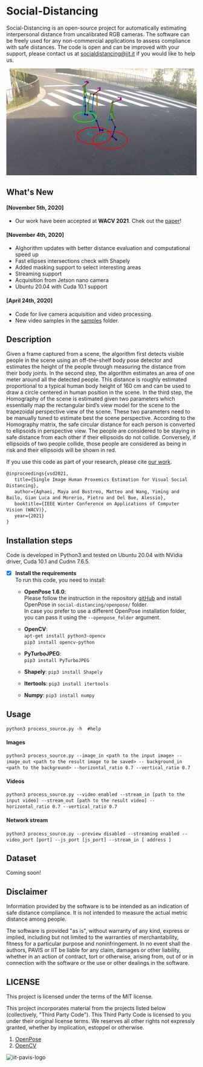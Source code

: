 # Social-Distancing
Social-Distancing is an open-source project for automatically estimating interpersonal distance from uncalibrated RGB cameras. The software can be freely used for any non-commercial applications to assess compliance with safe distances. The code is open and can be improved with your support, please contact us at socialdistancing@iit.it if you would like to help us.

<img src="./social-distancing.gif" alt="output"/>

## What's New
#### [November 5th, 2020]
+ Our work have been accepted at **WACV 2021**. Chek out the [paper](http://arxiv.org/abs/2011.02018)!
#### [November 4th, 2020]
+ Alghorithm updates with better distance evaluation and computational speed up
+ Fast ellipses intersections check with Shapely
+ Added masking support to select interesting areas
+ Streaming support
+ Acquisition from Jetson nano camera
+ Ubuntu 20.04 with Cuda 10.1 support

  
#### [April 24th, 2020]
+ Code for live camera acquisition and video processing.
+ New video samples in the [samples](samples)  folder.


## Description
Given a frame captured from a scene, the algorithm first detects visible people in the scene using an off-the-shelf body pose detector and estimates the height of the people through measuring the distance from their body joints. In the second step, the algorithm estimates an area of one meter around all the detected people. This distance is roughly estimated proportional to a typical human body height of 160 cm and can be used to draw a circle centered in human position in the scene. In the third step, the Homography of the scene is estimated given two parameters which essentially map the rectangular bird’s view model for the scene to the trapezoidal perspective view of the scene. These two parameters need to be manually tuned to estimate best the scene perspective. According to the Homography matrix, the safe circular distance for each person is converted to ellipsoids in perspective view. The people are considered to be staying in safe distance from each other if their ellipsoids do not collide. Conversely, if ellipsoids of two people collide, those people are considered as being in risk and their ellipsoids will be shown in red.
 
 If you use this code as part of your research, please cite [our work](http://arxiv.org/abs/2011.02018).
 ```
 @inproceedings{vsd2021,
    title={Single Image Human Proxemics Estimation for Visual Social Distancing},
    author={Aghaei, Maya and Bustreo, Matteo and Wang, Yiming and  Bailo, Gian Luca and Morerio, Pietro and Del Bue, Alessio},
    booktitle={IEEE Winter Conference on Applications of Computer Vision (WACV)},
    year={2021}
}
 ```
 
## Installation steps
Code is developed in Python3 and tested on Ubuntu 20.04 with NVidia driver, Cuda 10.1 and Cudnn 7.6.5. 

* [x] **Install the requirements**  
To run this code, you need to install:

    * **OpenPose 1.6.0**:    
    Please follow the instruction in the repository [gitHub](https://github.com/CMU-Perceptual-Computing-Lab/openpose) and install OpenPose in `social-distancing/openpose/` folder.   
    In case you prefer to use a different OpenPose installation folder, you can pass it using the `--openpose_folder` argument. 
     
    * **OpenCV**:    
        `apt-get install python3-opencv`  
        `pip3 install opencv-python`
        
    * **PyTurboJPEG**:    
        `pip3 install PyTurboJPEG `  

    * **Shapely**:
        `pip3 install Shapely`

    * **Itertools**:
        `pip3 install itertools`

    * **Numpy**:
        `pip3 install numpy`

## Usage
```
python3 process_source.py -h  #help
```
####  Images
```
python3 process_source.py --image_in <path to the input image> --image_out <path to the result image to be saved> -- background_in <path to the background> --horizontal_ratio 0.7 --vertical_ratio 0.7
```
####  Videos
```
python3 process_source.py --video enabled --stream_in [path to the input video] --stream_out [path to the result video] --horizontal_ratio 0.7 --vertical_ratio 0.7
```
#### Network stream
```
python3 process_source.py --preview disabled --streaming enabled --video_port [port] --js_port [js_port] --stream_in [ address ]
```

## Dataset
Coming soon!

## Disclaimer
Information provided by the software is to be intended as an indication of safe distance compliance. It is not intended to measure the actual metric distance among people.

The software is provided "as is", without warranty of any kind, express or implied, including but not limited to the warranties of merchantability, fitness for a particular purpose and noninfringement. In no event shall the authors, PAVIS or IIT be liable for any claim, damages or other liability, whether in an action of contract, tort or otherwise, arising from, out of or in connection with the software or the use or other dealings in the software.

## LICENSE
This project is licensed under the terms of the MIT license.

This project incorporates material from the projects listed below (collectively, "Third Party Code").  This Third Party Code is licensed to you under their original license terms.  We reserves all other rights not expressly granted, whether by implication, estoppel or otherwise.

1. [OpenPose](https://github.com/CMU-Perceptual-Computing-Lab/openpose) 
2. [OpenCV](https://opencv.org)

<img src="./iit-pavis.png" alt="iit-pavis-logo" width="200"/>
